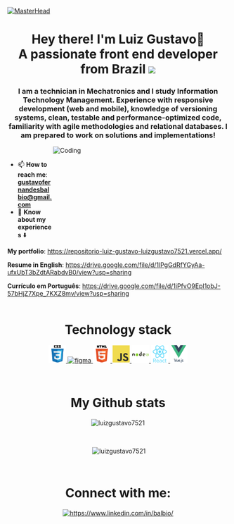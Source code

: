 [![MasterHead](https://user-images.githubusercontent.com/74038190/241765440-80728820-e06b-4f96-9c9e-9df46f0cc0a5.gif)](https://github.com/Luizgustavo7521)
<h1 align="center">Hey there! I'm Luiz Gustavo👋 <br/>
A passionate front end developer from Brazil <code><img height="20" src="https://images.emojiterra.com/google/noto-emoji/unicode-15/color/svg/1f1e7-1f1f7.svg"></code> </h1>

<h3 align="center">I am a technician in Mechatronics and I study Information Technology Management.
Experience with responsive development (web and mobile), knowledge of versioning systems, clean, testable and performance-optimized code, familiarity with agile methodologies and relational databases. I am prepared to work on solutions and implementations!</h3>
<img align="right" alt="Coding" width="400" height="220" src="https://camo.githubusercontent.com/a4c584bce1c41271485d28f92aaf9f581b3c88b68ca723b6edfd58b4ba988c2b/68747470733a2f2f63646e2e6472696262626c652e636f6d2f75736572732f313138373833362f73637265656e73686f74732f363533393432392f70726f6772616d65722e676966">
<br/> 

- 📫 **How to reach me**: **gustavofernandesbalbio@gmail.com**     
- 📄 **Know about my experiences** :arrow_down: 

**My portfolio**: https://repositorio-luiz-gustavo-luizgustavo7521.vercel.app/
<br/>

**Resume in English**: https://drive.google.com/file/d/1lPgGdRfYGyAa-ufxUbT3bZdtARabdvB0/view?usp=sharing
<br/>

**Currículo em Português**: https://drive.google.com/file/d/1iPfvO9Epl1obJ-57bHjZ7Xpe_7KXZ8mv/view?usp=sharing
<br/> <br/> 
<h1 align="center">Technology stack</h1>
<p align="center"> <a href="https://www.w3schools.com/css/" target="_blank" rel="noreferrer"> <img src="https://raw.githubusercontent.com/devicons/devicon/master/icons/css3/css3-original-wordmark.svg" alt="css3" width="40" height="40"/> </a> <a href="https://www.figma.com/" target="_blank" rel="noreferrer"> <img src="https://www.vectorlogo.zone/logos/figma/figma-icon.svg" alt="figma" width="40" height="40"/> </a> <a href="https://www.w3.org/html/" target="_blank" rel="noreferrer"> <img src="https://raw.githubusercontent.com/devicons/devicon/master/icons/html5/html5-original-wordmark.svg" alt="html5" width="40" height="40"/> </a> <a href="https://developer.mozilla.org/en-US/docs/Web/JavaScript" target="_blank" rel="noreferrer"> <img src="https://raw.githubusercontent.com/devicons/devicon/master/icons/javascript/javascript-original.svg" alt="javascript" width="40" height="40"/> </a> <a href="https://nodejs.org" target="_blank" rel="noreferrer"> <img src="https://raw.githubusercontent.com/devicons/devicon/master/icons/nodejs/nodejs-original-wordmark.svg" alt="nodejs" width="40" height="40"/> </a> <a href="https://reactjs.org/" target="_blank" rel="noreferrer"> <img src="https://raw.githubusercontent.com/devicons/devicon/master/icons/react/react-original-wordmark.svg" alt="react" width="40" height="40"/> </a> <a href="https://vuejs.org/" target="_blank" rel="noreferrer"> <img src="https://raw.githubusercontent.com/devicons/devicon/master/icons/vuejs/vuejs-original-wordmark.svg" alt="vuejs" width="40" height="40"/> </a> </p>
<br/> 

<h1 align="center">My Github stats</h1>
<p align="center"><img align="center" src="https://github-readme-stats.vercel.app/api/top-langs?username=luizgustavo7521&show_icons=true&locale=en&layout=compact" alt="luizgustavo7521" /></p>  
<br/> 

<p align="center">&nbsp;<img align="center" src="https://github-readme-stats.vercel.app/api?username=luizgustavo7521&show_icons=true&locale=en" alt="luizgustavo7521" /></p>
<br/> 

<h1 align="center">Connect with me:</h1>
<p align="center">
<a href="https://linkedin.com/in/balbio/" target="blank"><img align="center" src="https://raw.githubusercontent.com/rahuldkjain/github-profile-readme-generator/master/src/images/icons/Social/linked-in-alt.svg" alt="https://www.linkedin.com/in/balbio/" height="30" width="40" /></a>
</p>
